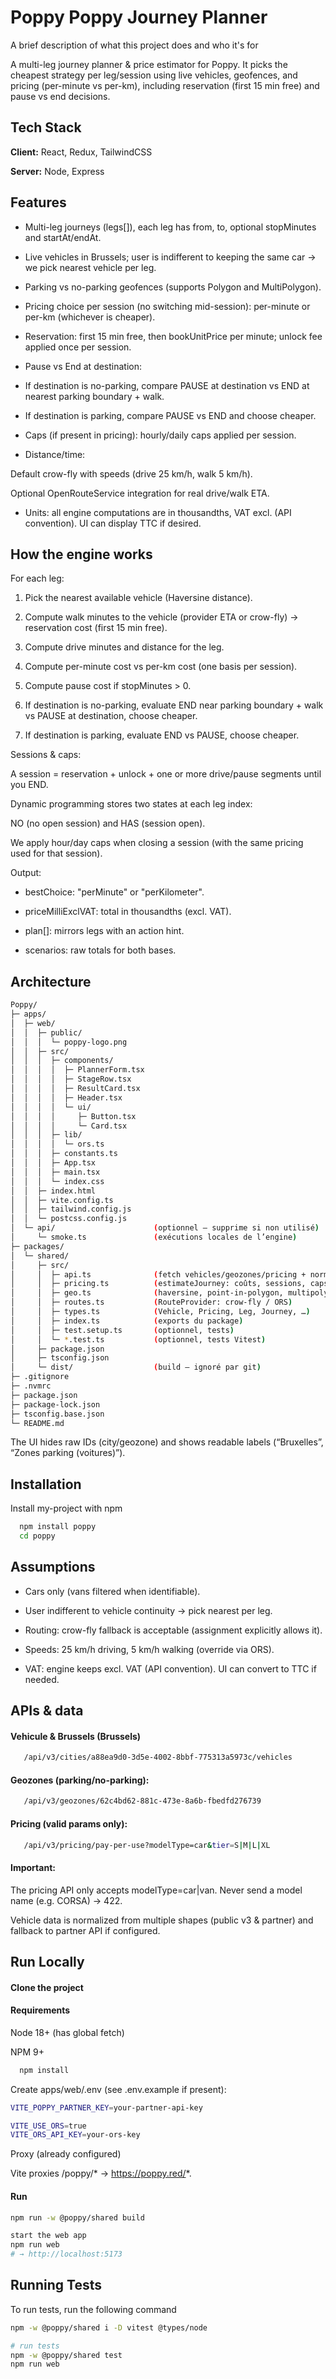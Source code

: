 
# Poppy Poppy Journey Planner

A brief description of what this project does and who it's for


A multi-leg journey planner & price estimator for Poppy. It picks the cheapest strategy per leg/session using live vehicles, geofences, and pricing (per-minute vs per-km), including reservation (first 15 min free) and pause vs end decisions.

## Tech Stack

**Client:** React, Redux, TailwindCSS

**Server:** Node, Express


## Features

- Multi-leg journeys (legs[]), each leg has from, to, optional stopMinutes and startAt/endAt.

- Live vehicles in Brussels; user is indifferent to keeping the same car → we pick nearest vehicle per leg.

- Parking vs no-parking geofences (supports Polygon and MultiPolygon).

- Pricing choice per session (no switching mid-session): per-minute or per-km (whichever is cheaper).

- Reservation: first 15 min free, then bookUnitPrice per minute; unlock fee applied once per session.

- Pause vs End at destination:

- If destination is no-parking, compare PAUSE at destination vs END at nearest parking boundary + walk.

- If destination is parking, compare PAUSE vs END and choose cheaper.

- Caps (if present in pricing): hourly/daily caps applied per session.

- Distance/time:

 Default crow-fly with speeds (drive 25 km/h, walk 5 km/h).

Optional OpenRouteService integration for real drive/walk ETA.

- Units: all engine computations are in thousandths, VAT excl. (API convention). UI can display TTC if desired.

## How the engine works

For each leg:

1) Pick the nearest available vehicle (Haversine distance).

2) Compute walk minutes to the vehicle (provider ETA or crow-fly) → reservation cost (first 15 min free).

3) Compute drive minutes and distance for the leg.

4) Compute per-minute cost vs per-km cost (one basis per session).

5) Compute pause cost if stopMinutes > 0.

6) If destination is no-parking, evaluate END near parking boundary + walk vs PAUSE at destination, choose cheaper.

7) If destination is parking, evaluate END vs PAUSE, choose cheaper.

Sessions & caps:

A session = reservation + unlock + one or more drive/pause segments until you END.

Dynamic programming stores two states at each leg index:

NO (no open session) and HAS (session open).

We apply hour/day caps when closing a session (with the same pricing used for that session).

Output:

- bestChoice: "perMinute" or "perKilometer".

- priceMilliExclVAT: total in thousandths (excl. VAT).

- plan[]: mirrors legs with an action hint.

- scenarios: raw totals for both bases.

## Architecture 
```bash
Poppy/
├─ apps/
│  ├─ web/
│  │  ├─ public/
│  │  │  └─ poppy-logo.png
│  │  ├─ src/
│  │  │  ├─ components/
│  │  │  │  ├─ PlannerForm.tsx
│  │  │  │  ├─ StageRow.tsx
│  │  │  │  ├─ ResultCard.tsx
│  │  │  │  ├─ Header.tsx
│  │  │  │  └─ ui/
│  │  │  │     ├─ Button.tsx
│  │  │  │     └─ Card.tsx
│  │  │  ├─ lib/
│  │  │  │  └─ ors.ts
│  │  │  ├─ constants.ts
│  │  │  ├─ App.tsx
│  │  │  ├─ main.tsx
│  │  │  └─ index.css
│  │  ├─ index.html
│  │  ├─ vite.config.ts
│  │  ├─ tailwind.config.js
│  │  └─ postcss.config.js
│  └─ api/                      (optionnel — supprime si non utilisé)
│     └─ smoke.ts               (exécutions locales de l’engine)
├─ packages/
│  └─ shared/
│     ├─ src/
│     │  ├─ api.ts              (fetch vehicles/geozones/pricing + normalisation)
│     │  ├─ pricing.ts          (estimateJourney: coûts, sessions, caps)
│     │  ├─ geo.ts              (haversine, point-in-polygon, multipolygons)
│     │  ├─ routes.ts           (RouteProvider: crow-fly / ORS)
│     │  ├─ types.ts            (Vehicle, Pricing, Leg, Journey, …)
│     │  ├─ index.ts            (exports du package)
│     │  ├─ test.setup.ts       (optionnel, tests)
│     │  └─ *.test.ts           (optionnel, tests Vitest)
│     ├─ package.json
│     ├─ tsconfig.json
│     └─ dist/                  (build — ignoré par git)
├─ .gitignore
├─ .nvmrc
├─ package.json
├─ package-lock.json
├─ tsconfig.base.json
└─ README.md
```
The UI hides raw IDs (city/geozone) and shows readable labels (“Bruxelles”, “Zones parking (voitures)”).

## Installation

Install my-project with npm

```bash
  npm install poppy
  cd poppy
```
    
## Assumptions

- Cars only (vans filtered when identifiable).

- User indifferent to vehicle continuity → pick nearest per leg.

- Routing: crow-fly fallback is acceptable (assignment explicitly allows it).

- Speeds: 25 km/h driving, 5 km/h walking (override via ORS).

- VAT: engine keeps excl. VAT (API convention). UI can convert to TTC if needed.
## APIs & data

#### Vehicule & Brussels (Brussels)
```bash
   /api/v3/cities/a88ea9d0-3d5e-4002-8bbf-775313a5973c/vehicles
```
#### Geozones (parking/no-parking):
```bash
   /api/v3/geozones/62c4bd62-881c-473e-8a6b-fbedfd276739
```
#### Pricing (valid params only):
```bash
   /api/v3/pricing/pay-per-use?modelType=car&tier=S|M|L|XL
```
#### Important:

The pricing API only accepts modelType=car|van. Never send a model name (e.g. CORSA) → 422.

Vehicle data is normalized from multiple shapes (public v3 & partner) and fallback to partner API if configured.
## Run Locally

#### Clone the project

#### Requirements

Node 18+ (has global fetch)

NPM 9+

```bash
  npm install
```

Create apps/web/.env (see .env.example if present):


```bash
VITE_POPPY_PARTNER_KEY=your-partner-api-key

VITE_USE_ORS=true
VITE_ORS_API_KEY=your-ors-key
```

Proxy (already configured)

Vite proxies /poppy/* → https://poppy.red/*.

#### Run
```bash
npm run -w @poppy/shared build

start the web app
npm run web
# → http://localhost:5173
```

## Running Tests

To run tests, run the following command

```bash
npm -w @poppy/shared i -D vitest @types/node

# run tests
npm -w @poppy/shared test
npm run web
```

